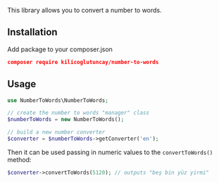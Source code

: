 This library allows you to convert a number to words.

## Installation

Add package to your composer.json

```json
composer require kilicoglutuncay/number-to-words
```

## Usage

```php
use NumberToWords\NumberToWords;

// create the number to words "manager" class
$numberToWords = new NumberToWords();

// build a new number converter
$converter = $numberToWords->getConverter('en');
```

Then it can be used passing in numeric values to the `convertToWords()` method:

```php
$converter->convertToWords(5120); // outputs "beş bin yüz yirmi"
```
